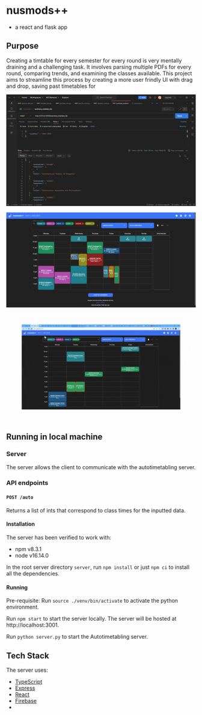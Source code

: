 # nusmods++
- a react and flask app

## Purpose

Creating a timtable for every semester for every round is very mentally draining and a challenging task. It involves parsing multiple PDFs for every round, comparing trends, and examining the classes available. This project aims to streamline this process by creating a more user frindly UI with drag and drop, saving past timetables for

![Postman testing](images/image.png)

![User Interface](images/image-1.png)

![Auto-timetabler](images/autotimetable.gif)

## Running in local machine
### Server

The server allows the client to communicate with the autotimetabling server.

### API endpoints

#### `POST /auto`

Returns a list of ints that correspond to class times for the inputted data.

#### Installation

The server has been verified to work with:

- npm v8.3.1
- node v16.14.0

In the root server directory `server`, run `npm install` or just `npm ci` to install all the dependencies.

#### Running

Pre-requisite: Run `source ./venv/bin/activate` to activate the python environment.

Run `npm start` to start the server locally. The server will be hosted at http://localhost:3001.

Run `python server.py` to start the Autotimetabling server.

## Tech Stack

The server uses:

- [TypeScript](https://www.typescriptlang.org/)
- [Express](https://expressjs.com/)
- [React](https://react.dev/)
- [Firebase](https://firebase.google.com/)
- []()


